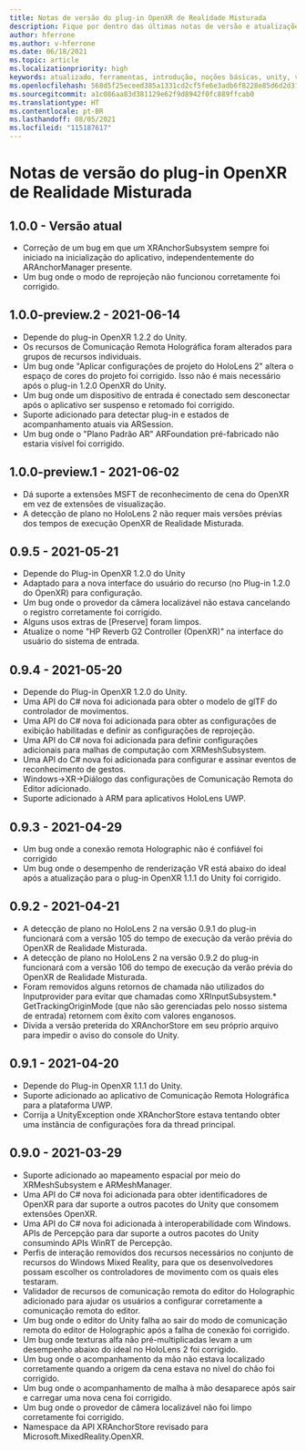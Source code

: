 ```yaml
---
title: Notas de versão do plug-in OpenXR de Realidade Misturada
description: Fique por dentro das últimas notas de versão e atualizações do plug-in OpenXR de Realidade Misturada.
author: hferrone
ms.author: v-hferrone
ms.date: 06/18/2021
ms.topic: article
ms.localizationpriority: high
keywords: atualizado, ferramentas, introdução, noções básicas, unity, visual studio, kit de ferramentas, headset de realidade misturada, headset do windows mixed reality, headset de realidade virtual, instalação, Windows, HoloLens, emulador, unreal, openxr
ms.openlocfilehash: 568d5f25eceed385a1331cd2cf5fe6e3adb6f8228e85d6d2d316749fc2ee431c
ms.sourcegitcommit: a1c086aa83d381129e62f9d8942f0fc889ffcab0
ms.translationtype: HT
ms.contentlocale: pt-BR
ms.lasthandoff: 08/05/2021
ms.locfileid: "115187617"
---
```

# <a name="mixed-reality-openxr-plugin-release-notes"></a>Notas de versão do plug-in OpenXR de Realidade Misturada

## <a name="100---current-release"></a>1.0.0 - Versão atual

* Correção de um bug em que um XRAnchorSubsystem sempre foi iniciado na inicialização do aplicativo, independentemente do ARAnchorManager presente.
* Um bug onde o modo de reprojeção não funcionou corretamente foi corrigido.

## <a name="100-preview2---2021-06-14"></a>1.0.0-preview.2 - 2021-06-14

* Depende do plug-in OpenXR 1.2.2 do Unity.
* Os recursos de Comunicação Remota Holográfica foram alterados para grupos de recursos individuais.
* Um bug onde "Aplicar configurações de projeto do HoloLens 2" altera o espaço de cores do projeto foi corrigido. Isso não é mais necessário após o plug-in 1.2.0 OpenXR do Unity.
* Um bug onde um dispositivo de entrada é conectado sem desconectar após o aplicativo ser suspenso e retomado foi corrigido.
* Suporte adicionado para detectar plug-in e estados de acompanhamento atuais via ARSession.
* Um bug onde o "Plano Padrão AR" ARFoundation pré-fabricado não estaria visível foi corrigido.

## <a name="100-preview1---2021-06-02"></a>1.0.0-preview.1 - 2021-06-02

* Dá suporte a extensões MSFT de reconhecimento de cena do OpenXR em vez de extensões de visualização.
* A detecção de plano no HoloLens 2 não requer mais versões prévias dos tempos de execução OpenXR de Realidade Misturada.

## <a name="095---2021-05-21"></a>0.9.5 - 2021-05-21

* Depende do Plug-in OpenXR 1.2.0 do Unity
* Adaptado para a nova interface do usuário do recurso (no Plug-in 1.2.0 do OpenXR) para configuração.
* Um bug onde o provedor da câmera localizável não estava cancelando o registro corretamente foi corrigido.
* Alguns usos extras de [Preserve] foram limpos.
* Atualize o nome "HP Reverb G2 Controller (OpenXR)" na interface do usuário do sistema de entrada.

## <a name="094---2021-05-20"></a>0.9.4 - 2021-05-20

* Depende do Plug-in OpenXR 1.2.0 do Unity.
* Uma API do C# nova foi adicionada para obter o modelo de glTF do controlador de movimentos.
* Uma API do C# nova foi adicionada para obter as configurações de exibição habilitadas e definir as configurações de reprojeção.
* Uma API do C# nova foi adicionada para definir configurações adicionais para malhas de computação com XRMeshSubsystem.
* Uma API do C# nova foi adicionada para configurar e assinar eventos de reconhecimento de gestos.
* Windows->XR->Diálogo das configurações de Comunicação Remota do Editor adicionado.
* Suporte adicionado à ARM para aplicativos HoloLens UWP.

## <a name="093---2021-04-29"></a>0.9.3 - 2021-04-29

* Um bug onde a conexão remota Holographic não é confiável foi corrigido
* Um bug onde o desempenho de renderização VR está abaixo do ideal após a atualização para o plug-in OpenXR 1.1.1 do Unity foi corrigido.

## <a name="092---2021-04-21"></a>0.9.2 - 2021-04-21

* A detecção de plano no HoloLens 2 na versão 0.9.1 do plug-in funcionará com a versão 105 do tempo de execução da verão prévia do OpenXR de Realidade Misturada.
* A detecção de plano no HoloLens 2 na versão 0.9.2 do plug-in funcionará com a versão 106 do tempo de execução da verão prévia do OpenXR de Realidade Misturada.
* Foram removidos alguns retornos de chamada não utilizados do Inputprovider para evitar que chamadas como XRInputSubsystem.* GetTrackingOriginMode (que não são gerenciadas pelo nosso sistema de entrada) retornem com êxito com valores enganosos.
* Divida a versão preterida do XRAnchorStore em seu próprio arquivo para impedir o aviso do console do Unity.

## <a name="091---2021-04-20"></a>0.9.1 - 2021-04-20

* Depende do Plug-in OpenXR 1.1.1 do Unity.
* Suporte adicionado ao aplicativo de Comunicação Remota Holográfica para a plataforma UWP.
* Corrija a UnityException onde XRAnchorStore estava tentando obter uma instância de configurações fora da thread principal.

## <a name="090---2021-03-29"></a>0.9.0 - 2021-03-29

* Suporte adicionado ao mapeamento espacial por meio do XRMeshSubsystem e ARMeshManager.
* Uma API do C# nova foi adicionada para obter identificadores de OpenXR para dar suporte a outros pacotes do Unity que consomem extensões OpenXR.
* Uma API do C# nova foi adicionada à interoperabilidade com Windows. APIs de Percepção para dar suporte a outros pacotes do Unity consumindo APIs WinRT de Percepção.
* Perfis de interação removidos dos recursos necessários no conjunto de recursos do Windows Mixed Reality, para que os desenvolvedores possam escolher os controladores de movimento com os quais eles testaram.
* Validador de recursos de comunicação remota do editor do Holographic adicionado para ajudar os usuários a configurar corretamente a comunicação remota do editor.
* Um bug onde o editor do Unity falha ao sair do modo de comunicação remota do editor de Holographic após a falha de conexão foi corrigido.
* Um bug onde texturas alfa não pré-multiplicadas levam a um desempenho abaixo do ideal no HoloLens 2 foi corrigido.
* Um bug onde o acompanhamento da mão não estava localizado corretamente quando a origem da cena estava no nível do chão foi corrigido.
* Um bug onde o acompanhamento de malha à mão desaparece após sair e carregar uma nova cena foi corrigido.
* Um bug onde o provedor de câmera localizável não foi limpo corretamente foi corrigido.
* Namespace da API XRAnchorStore revisado para Microsoft.MixedReality.OpenXR.